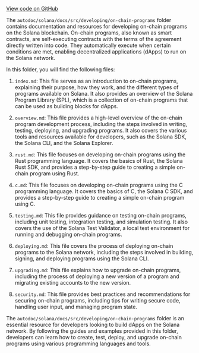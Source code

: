 
[View code on GitHub](https://github.com/solana-labs/solana/tree/master/na/docs/src/developing/on-chain-programs)

The `autodoc/solana/docs/src/developing/on-chain-programs` folder contains documentation and resources for developing on-chain programs on the Solana blockchain. On-chain programs, also known as smart contracts, are self-executing contracts with the terms of the agreement directly written into code. They automatically execute when certain conditions are met, enabling decentralized applications (dApps) to run on the Solana network.

In this folder, you will find the following files:

1. `index.md`: This file serves as an introduction to on-chain programs, explaining their purpose, how they work, and the different types of programs available on Solana. It also provides an overview of the Solana Program Library (SPL), which is a collection of on-chain programs that can be used as building blocks for dApps.

2. `overview.md`: This file provides a high-level overview of the on-chain program development process, including the steps involved in writing, testing, deploying, and upgrading programs. It also covers the various tools and resources available for developers, such as the Solana SDK, the Solana CLI, and the Solana Explorer.

3. `rust.md`: This file focuses on developing on-chain programs using the Rust programming language. It covers the basics of Rust, the Solana Rust SDK, and provides a step-by-step guide to creating a simple on-chain program using Rust.

4. `c.md`: This file focuses on developing on-chain programs using the C programming language. It covers the basics of C, the Solana C SDK, and provides a step-by-step guide to creating a simple on-chain program using C.

5. `testing.md`: This file provides guidance on testing on-chain programs, including unit testing, integration testing, and simulation testing. It also covers the use of the Solana Test Validator, a local test environment for running and debugging on-chain programs.

6. `deploying.md`: This file covers the process of deploying on-chain programs to the Solana network, including the steps involved in building, signing, and deploying programs using the Solana CLI.

7. `upgrading.md`: This file explains how to upgrade on-chain programs, including the process of deploying a new version of a program and migrating existing accounts to the new version.

8. `security.md`: This file provides best practices and recommendations for securing on-chain programs, including tips for writing secure code, handling user input, and managing program state.

The `autodoc/solana/docs/src/developing/on-chain-programs` folder is an essential resource for developers looking to build dApps on the Solana network. By following the guides and examples provided in this folder, developers can learn how to create, test, deploy, and upgrade on-chain programs using various programming languages and tools.